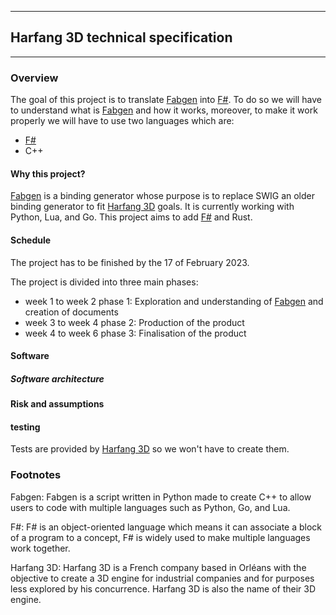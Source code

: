 <hr>

##  Harfang 3D technical specification

<hr>

### Overview

The goal of this project is to translate [Fabgen](#Fabgen) into [F#](#F#). To do so we will have to understand what is [Fabgen](#Fabgen) and how it works, moreover, to make it work properly we will have to use two languages which are: 
- [F#](#F#)
- C++

#### Why this project?

[Fabgen](#Fabgen) is a binding generator whose purpose is to replace SWIG an older binding generator to fit [Harfang 3D](#Harfang3D) goals. It is currently working with Python, Lua, and Go. This project aims to add [F#](#F#) and Rust.

#### Schedule

The project has to be finished by the 17 of February 2023.

The project is divided into three main phases:

- week 1 to week 2 phase 1: Exploration and understanding of [Fabgen](#Fabgen) and creation of documents
- week 3 to week 4 phase 2: Production of the product
- week 4 to week 6 phase 3: Finalisation of the product

#### Software

##### Software architecture 
#### Risk and assumptions

#### testing

Tests are provided by [Harfang 3D](#Harfang3D) so we won't have to create them.

### Footnotes

<span id="Fabgen">Fabgen</span>: Fabgen is a script written in Python made to create C++ to allow users to code with multiple languages such as Python, Go, and Lua.

<span id="F#">F#</span>: F# is an object-oriented language which means it can associate a block of a program to a concept, F# is widely used to make multiple languages work together.

<span id="Harfang3D">Harfang 3D</span>: Harfang 3D is a French company based in Orléans with the objective to create a 3D engine for industrial companies and for purposes less explored by his concurrence. Harfang 3D is also the name of their 3D engine. 



